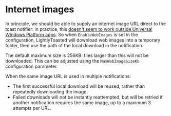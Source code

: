 # Internet images

In principle, we should be able to supply an internet image URL direct to the toast notifier: in practice, this [doesn't seem to work outside Universal Windows Platform apps](https://stackoverflow.com/questions/50394484/web-based-images-not-working-in-toast-created-by-nodert-win10-windows-ui-notifi).  So when `EnableWebImages` is set in the configuration, LightlyToasted will download web images into a temporary folder, then use the path of the local download in the notification.

The default maximum size is 256KB: files larger than this will not be downloaded.  This can be adjusted using the `MaxWebImageSizeKb` configuration parameter.

When the same image URL is used in multiple notifications:

* The first successful local download will be reused, rather than repeatedly downloading the image.
* Failed downloads will not be instantly reattempted, but will be retried if another notification requires the same image, up to a maximum 3 attempts per URL.